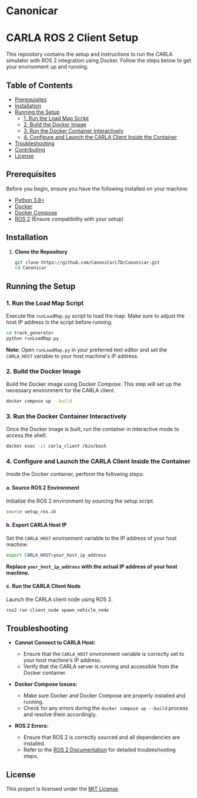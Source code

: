 # Canonicar

# CARLA ROS 2 Client Setup

This repository contains the setup and instructions to run the CARLA simulator with ROS 2 integration using Docker. Follow the steps below to get your environment up and running.

## Table of Contents

- [Prerequisites](#prerequisites)
- [Installation](#installation)
- [Running the Setup](#running-the-setup)
  - [1. Run the Load Map Script](#1-run-the-load-map-script)
  - [2. Build the Docker Image](#2-build-the-docker-image)
  - [3. Run the Docker Container Interactively](#3-run-the-docker-container-interactively)
  - [4. Configure and Launch the CARLA Client Inside the Container](#4-configure-and-launch-the-carla-client-inside-the-container)
- [Troubleshooting](#troubleshooting)
- [Contributing](#contributing)
- [License](#license)

## Prerequisites

Before you begin, ensure you have the following installed on your machine:

- [Python 3.8+](https://www.python.org/downloads/)
- [Docker](https://www.docker.com/get-started)
- [Docker Compose](https://docs.docker.com/compose/install/)
- [ROS 2](https://docs.ros.org/en/foxy/Installation.html) (Ensure compatibility with your setup)

## Installation

1. **Clone the Repository**

   ```bash
   git clone https://github.com/CanoniCarLTD/Canonicar.git
   cd Canonicar
   ```



## Running the Setup

### 1. Run the Load Map Script

Execute the `runLoadMap.py` script to load the map. Make sure to adjust the host IP address in the script before running.

```bash
cd track_generator
python runLoadMap.py
```

**Note:** Open `runLoadMap.py` in your preferred text editor and set the `CARLA_HOST` variable to your host machine's IP address.

### 2. Build the Docker Image

Build the Docker image using Docker Compose. This step will set up the necessary environment for the CARLA client.

```bash
docker compose up --build
```

### 3. Run the Docker Container Interactively

Once the Docker image is built, run the container in interactive mode to access the shell.

```bash
docker exec -it carla_client /bin/bash
```

### 4. Configure and Launch the CARLA Client Inside the Container

Inside the Docker container, perform the following steps:

#### a. Source ROS 2 Environment

Initialize the ROS 2 environment by sourcing the setup script.

```bash
source setup_ros.sh
```

#### b. Export CARLA Host IP

Set the `CARLA_HOST` environment variable to the IP address of your host machine.

```bash
export CARLA_HOST=your_host_ip_address
```

**Replace `your_host_ip_address` with the actual IP address of your host machine.**

#### c. Run the CARLA Client Node

Launch the CARLA client node using ROS 2.

```bash
ros2 run client_node spawn_vehicle_node
```

## Troubleshooting

- **Cannot Connect to CARLA Host:**
  - Ensure that the `CARLA_HOST` environment variable is correctly set to your host machine's IP address.
  - Verify that the CARLA server is running and accessible from the Docker container.

- **Docker Compose Issues:**
  - Make sure Docker and Docker Compose are properly installed and running.
  - Check for any errors during the `docker compose up --build` process and resolve them accordingly.

- **ROS 2 Errors:**
  - Ensure that ROS 2 is correctly sourced and all dependencies are installed.
  - Refer to the [ROS 2 Documentation](https://docs.ros.org/en/foxy/index.html) for detailed troubleshooting steps.


## License

This project is licensed under the [MIT License](LICENSE).

